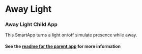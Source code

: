 # Away Light

### Away Light Child App
This SmartApp turns a light on/off simulate presence while away.

#### See the [readme for the parent app](https://github.com/astrowings/SmartThings/blob/master/smartapps/astrowings/away-lights.src/readme.md) for more information
